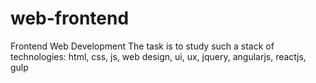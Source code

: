 # web-frontend
Frontend Web Development
The task is to study such a stack of technologies:
html, css, js, web design, ui, ux, jquery, angularjs, reactjs, gulp
